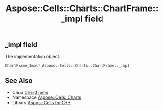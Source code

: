 ﻿---
title: Aspose::Cells::Charts::ChartFrame::_impl field
linktitle: _impl
second_title: Aspose.Cells for C++ API Reference
description: 'Aspose::Cells::Charts::ChartFrame::_impl field. The implementation object in C++.'
type: docs
weight: 3500
url: /cpp/aspose.cells.charts/chartframe/_impl/
---
## _impl field


The implementation object.

```cpp
ChartFrame_Impl* Aspose::Cells::Charts::ChartFrame::_impl
```

## See Also

* Class [ChartFrame](../)
* Namespace [Aspose::Cells::Charts](../../)
* Library [Aspose.Cells for C++](../../../)
